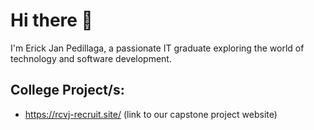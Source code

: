 # Hi there 👋


 I'm Erick Jan Pedillaga, a passionate IT graduate exploring the world of technology and software development.


## College Project/s:
-  https://rcvj-recruit.site/ (link to our capstone project website)

